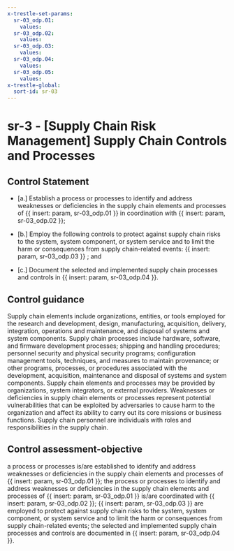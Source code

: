 ```yaml
---
x-trestle-set-params:
  sr-03_odp.01:
    values:
  sr-03_odp.02:
    values:
  sr-03_odp.03:
    values:
  sr-03_odp.04:
    values:
  sr-03_odp.05:
    values:
x-trestle-global:
  sort-id: sr-03
---
```


# sr-3 - \[Supply Chain Risk Management\] Supply Chain Controls and Processes

## Control Statement

- \[a.\] Establish a process or processes to identify and address weaknesses or deficiencies in the supply chain elements and processes of {{ insert: param, sr-03_odp.01 }} in coordination with {{ insert: param, sr-03_odp.02 }};

- \[b.\] Employ the following controls to protect against supply chain risks to the system, system component, or system service and to limit the harm or consequences from supply chain-related events: {{ insert: param, sr-03_odp.03 }} ; and

- \[c.\] Document the selected and implemented supply chain processes and controls in {{ insert: param, sr-03_odp.04 }}.

## Control guidance

Supply chain elements include organizations, entities, or tools employed for the research and development, design, manufacturing, acquisition, delivery, integration, operations and maintenance, and disposal of systems and system components. Supply chain processes include hardware, software, and firmware development processes; shipping and handling procedures; personnel security and physical security programs; configuration management tools, techniques, and measures to maintain provenance; or other programs, processes, or procedures associated with the development, acquisition, maintenance and disposal of systems and system components. Supply chain elements and processes may be provided by organizations, system integrators, or external providers. Weaknesses or deficiencies in supply chain elements or processes represent potential vulnerabilities that can be exploited by adversaries to cause harm to the organization and affect its ability to carry out its core missions or business functions. Supply chain personnel are individuals with roles and responsibilities in the supply chain.

## Control assessment-objective

a process or processes is/are established to identify and address weaknesses or deficiencies in the supply chain elements and processes of {{ insert: param, sr-03_odp.01 }};
the process or processes to identify and address weaknesses or deficiencies in the supply chain elements and processes of {{ insert: param, sr-03_odp.01 }} is/are coordinated with {{ insert: param, sr-03_odp.02 }};
{{ insert: param, sr-03_odp.03 }} are employed to protect against supply chain risks to the system, system component, or system service and to limit the harm or consequences from supply chain-related events;
the selected and implemented supply chain processes and controls are documented in {{ insert: param, sr-03_odp.04 }}.
